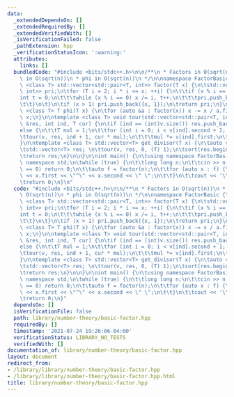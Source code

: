 ```yaml
---
data:
  _extendedDependsOn: []
  _extendedRequiredBy: []
  _extendedVerifiedWith: []
  _isVerificationFailed: false
  _pathExtension: hpp
  _verificationStatusIcon: ':warning:'
  attributes:
    links: []
  bundledCode: "#include <bits/stdc++.h>\n\n/**\n * Factors in O(sqrt(n))\n * Divisors\
    \ in O(sqrt(n))\n * phi in O(sqrt(n))\n */\n\nnamespace FactorBasic {\n\ntemplate\
    \ <class T> std::vector<std::pair<T, int>> factor(T x) {\n\tstd::vector<std::pair<T,\
    \ int>> pri;\n\tfor (T i = 2; i * i <= x; ++i) {\n\t\tif (x % i == 0) {\n\t\t\t\
    int t = 0;\n\t\t\twhile (x % i == 0) x /= i, t++;\n\t\t\tpri.push_back({i, t});\n\
    \t\t}\n\t}\n\tif (x > 1) pri.push_back({x, 1});\n\treturn pri;\n}\n\ntemplate\
    \ <class T> T phi(T x) {\n\tfor (auto &a : factor(x)) x -= x / a.first;\n\treturn\
    \ x;\n}\n\ntemplate <class T> void tour(std::vector<std::pair<T, int>> &v, std::vector<T>\
    \ &res, int ind, T cur) {\n\tif (ind == (int)v.size()) res.push_back(cur);\n\t\
    else {\n\t\tT mul = 1;\n\t\tfor (int i = 0; i < v[ind].second + 1; i++) {\n\t\t\
    \ttour(v, res, ind + 1, cur * mul);\n\t\t\tmul *= v[ind].first;\n\t\t}\n\t}\n\
    }\n\ntemplate <class T> std::vector<T> get_divisor(T x) {\n\tauto v = factor(x);\n\
    \tstd::vector<T> res; \n\ttour(v, res, 0, (T) 1);\n\tsort(res.begin(), res.end());\n\
    \treturn res;\n}\n\n}\n\nint main() {\n\tusing namespace FactorBasic;\n\tusing\
    \ namespace std;\n\twhile (true) {\n\t\tlong long n;\n\t\tcin >> n;\n\t\tif (n\
    \ == 0) return 0;\n\t\tauto f = factor(n);\n\t\tfor (auto x : f) {\n\t\t\tcout\
    \ << x.first << \"^\" << x.second << \" \";\n\t\t}\n\t\tcout << '\\n';\n\t}  \n\
    \treturn 0;\n}\n"
  code: "#include <bits/stdc++.h>\n\n/**\n * Factors in O(sqrt(n))\n * Divisors in\
    \ O(sqrt(n))\n * phi in O(sqrt(n))\n */\n\nnamespace FactorBasic {\n\ntemplate\
    \ <class T> std::vector<std::pair<T, int>> factor(T x) {\n\tstd::vector<std::pair<T,\
    \ int>> pri;\n\tfor (T i = 2; i * i <= x; ++i) {\n\t\tif (x % i == 0) {\n\t\t\t\
    int t = 0;\n\t\t\twhile (x % i == 0) x /= i, t++;\n\t\t\tpri.push_back({i, t});\n\
    \t\t}\n\t}\n\tif (x > 1) pri.push_back({x, 1});\n\treturn pri;\n}\n\ntemplate\
    \ <class T> T phi(T x) {\n\tfor (auto &a : factor(x)) x -= x / a.first;\n\treturn\
    \ x;\n}\n\ntemplate <class T> void tour(std::vector<std::pair<T, int>> &v, std::vector<T>\
    \ &res, int ind, T cur) {\n\tif (ind == (int)v.size()) res.push_back(cur);\n\t\
    else {\n\t\tT mul = 1;\n\t\tfor (int i = 0; i < v[ind].second + 1; i++) {\n\t\t\
    \ttour(v, res, ind + 1, cur * mul);\n\t\t\tmul *= v[ind].first;\n\t\t}\n\t}\n\
    }\n\ntemplate <class T> std::vector<T> get_divisor(T x) {\n\tauto v = factor(x);\n\
    \tstd::vector<T> res; \n\ttour(v, res, 0, (T) 1);\n\tsort(res.begin(), res.end());\n\
    \treturn res;\n}\n\n}\n\nint main() {\n\tusing namespace FactorBasic;\n\tusing\
    \ namespace std;\n\twhile (true) {\n\t\tlong long n;\n\t\tcin >> n;\n\t\tif (n\
    \ == 0) return 0;\n\t\tauto f = factor(n);\n\t\tfor (auto x : f) {\n\t\t\tcout\
    \ << x.first << \"^\" << x.second << \" \";\n\t\t}\n\t\tcout << '\\n';\n\t}  \n\
    \treturn 0;\n}"
  dependsOn: []
  isVerificationFile: false
  path: library/number-theory/basic-factor.hpp
  requiredBy: []
  timestamp: '2021-07-24 19:26:06-04:00'
  verificationStatus: LIBRARY_NO_TESTS
  verifiedWith: []
documentation_of: library/number-theory/basic-factor.hpp
layout: document
redirect_from:
- /library/library/number-theory/basic-factor.hpp
- /library/library/number-theory/basic-factor.hpp.html
title: library/number-theory/basic-factor.hpp
---
```

